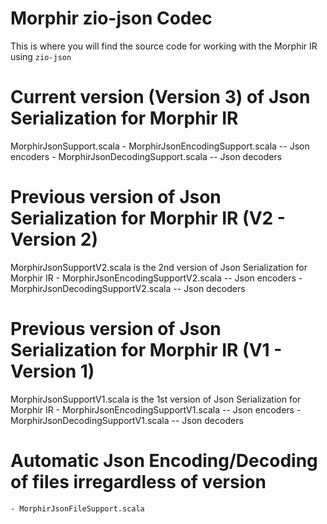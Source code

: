 # Morphir zio-json Codec

This is where you will find the source code for working with the Morphir IR using `zio-json`

# Current version (Version 3) of Json Serialization for Morphir IR
MorphirJsonSupport.scala 
    - MorphirJsonEncodingSupport.scala -- Json encoders
    - MorphirJsonDecodingSupport.scala -- Json decoders

# Previous version of Json Serialization for Morphir IR (V2 - Version 2)
MorphirJsonSupportV2.scala is the 2nd version of Json Serialization for Morphir IR
    - MorphirJsonEncodingSupportV2.scala -- Json encoders
    - MorphirJsonDecodingSupportV2.scala -- Json decoders

# Previous version of Json Serialization for Morphir IR (V1 - Version 1)
MorphirJsonSupportV1.scala is the 1st version of Json Serialization for Morphir IR
    - MorphirJsonEncodingSupportV1.scala -- Json encoders
    - MorphirJsonDecodingSupportV1.scala -- Json decoders

# Automatic Json Encoding/Decoding of files irregardless of version
    - MorphirJsonFileSupport.scala